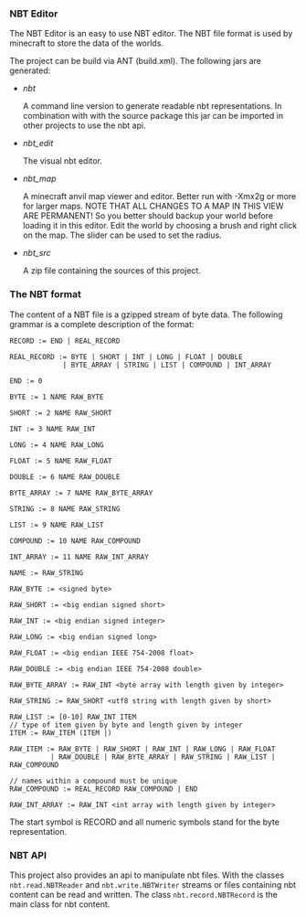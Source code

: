### NBT Editor

The NBT Editor is an easy to use NBT editor.
The NBT file format is used by minecraft to store
the data of the worlds.

The project can be build via ANT (build.xml).
The following jars are generated:

-   *nbt*

    A command line version to generate readable nbt representations.
    In combination with with the source package this jar can be
    imported in other projects to use the nbt api.
  
-   *nbt_edit*

    The visual nbt editor.

-   *nbt_map*

    A minecraft anvil map viewer and editor.
    Better run with -Xmx2g or more for larger maps.
    NOTE THAT ALL CHANGES TO A MAP IN THIS VIEW ARE PERMANENT!
    So you better should backup your world before loading it
    in this editor. Edit the world by choosing a brush and
    right click on the map. The slider can be used to set the radius.

-   *nbt_src*

    A zip file containing the sources of this project.

### The NBT format

The content of a NBT file is a gzipped stream of
byte data. The following grammar is a complete
description of the format:

    RECORD := END | REAL_RECORD
    
    REAL_RECORD := BYTE | SHORT | INT | LONG | FLOAT | DOUBLE
                 | BYTE_ARRAY | STRING | LIST | COMPOUND | INT_ARRAY
    
    END := 0
    
    BYTE := 1 NAME RAW_BYTE
    
    SHORT := 2 NAME RAW_SHORT
    
    INT := 3 NAME RAW_INT
    
    LONG := 4 NAME RAW_LONG
    
    FLOAT := 5 NAME RAW_FLOAT
    
    DOUBLE := 6 NAME RAW_DOUBLE
    
    BYTE_ARRAY := 7 NAME RAW_BYTE_ARRAY
    
    STRING := 8 NAME RAW_STRING
    
    LIST := 9 NAME RAW_LIST
    
    COMPOUND := 10 NAME RAW_COMPOUND
    
    INT_ARRAY := 11 NAME RAW_INT_ARRAY
    
    NAME := RAW_STRING
    
    RAW_BYTE := <signed byte>
    
    RAW_SHORT := <big endian signed short>
    
    RAW_INT := <big endian signed integer>
    
    RAW_LONG := <big endian signed long>
    
    RAW_FLOAT := <big endian IEEE 754-2008 float>
    
    RAW_DOUBLE := <big endian IEEE 754-2008 double>
    
    RAW_BYTE_ARRAY := RAW_INT <byte array with length given by integer>
    
    RAW_STRING := RAW_SHORT <utf8 string with length given by short>
    
    RAW_LIST := [0-10] RAW_INT ITEM
    // type of item given by byte and length given by integer
    ITEM := RAW_ITEM (ITEM |)
    
    RAW_ITEM := RAW_BYTE | RAW_SHORT | RAW_INT | RAW_LONG | RAW_FLOAT
              | RAW_DOUBLE | RAW_BYTE_ARRAY | RAW_STRING | RAW_LIST | RAW_COMPOUND
    
    // names within a compound must be unique
    RAW_COMPOUND := REAL_RECORD RAW_COMPOUND | END
    
    RAW_INT_ARRAY := RAW_INT <int array with length given by integer>

The start symbol is RECORD and all numeric symbols stand for
the byte representation.

### NBT API

This project also provides an api to manipulate nbt files.
With the classes `nbt.read.NBTReader` and `nbt.write.NBTWriter`
streams or files containing nbt content can be read and written.
The class `nbt.record.NBTRecord` is the main class for nbt content.
